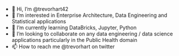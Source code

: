 - 👋 Hi, I’m @trevorhart42
- 👀 I’m interested in Enterprise Architecture, Data Engineering and Statistical applications
- 🌱 I’m currently learning DataBricks, Jupyter, Python
- 💞️ I’m looking to collaborate on any data engineering / data science applications particularly in the Public Health domain
- 📫 How to reach me @trevorhart on twitter

<!---
trevorhart42/trevorhart42 is a ✨ special ✨ repository because its `README.md` (this file) appears on your GitHub profile.
You can click the Preview link to take a look at your changes.
--->
